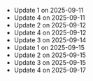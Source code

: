 - Update 1 on 2025-09-11
- Update 4 on 2025-09-11
- Update 2 on 2025-09-12
- Update 4 on 2025-09-12
- Update 3 on 2025-09-14
- Update 1 on 2025-09-15
- Update 2 on 2025-09-15
- Update 3 on 2025-09-15
- Update 4 on 2025-09-17
